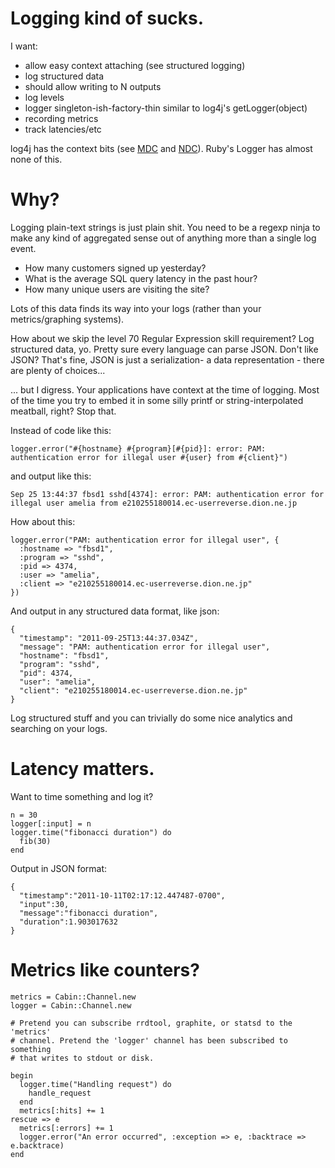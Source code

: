 # Logging kind of sucks.

I want:

* allow easy context attaching (see structured logging)
* log structured data
* should allow writing to N outputs
* log levels
* logger singleton-ish-factory-thin similar to log4j's getLogger(object)
* recording metrics
* track latencies/etc

log4j has the context bits (see
[MDC](http://logging.apache.org/log4j/1.2/apidocs/org/apache/log4j/MDC.html)
and
[NDC](http://logging.apache.org/log4j/1.2/apidocs/org/apache/log4j/NDC.html)).
Ruby's Logger has almost none of this.

# Why?

Logging plain-text strings is just plain shit. You need to be a regexp ninja
to make any kind of aggregated sense out of anything more than a single log
event.

* How many customers signed up yesterday?
* What is the average SQL query latency in the past hour?
* How many unique users are visiting the site?

Lots of this data finds its way into your logs (rather than your
metrics/graphing systems).

How about we skip the level 70 Regular Expression skill requirement? Log
structured data, yo. Pretty sure every language can parse JSON. Don't like
JSON? That's fine, JSON is just a serialization- a data representation - there
are plenty of choices...

... but I digress. Your applications have context at the time of logging. Most
of the time you try to embed it in some silly printf or string-interpolated 
meatball, right? Stop that.

Instead of code like this:

    logger.error("#{hostname} #{program}[#{pid}]: error: PAM: authentication error for illegal user #{user} from #{client}")

and output like this:

    Sep 25 13:44:37 fbsd1 sshd[4374]: error: PAM: authentication error for illegal user amelia from e210255180014.ec-userreverse.dion.ne.jp

How about this:

    logger.error("PAM: authentication error for illegal user", {
      :hostname => "fbsd1",
      :program => "sshd",
      :pid => 4374,
      :user => "amelia",
      :client => "e210255180014.ec-userreverse.dion.ne.jp"
    })

And output in any structured data format, like json:

    { 
      "timestamp": "2011-09-25T13:44:37.034Z",
      "message": "PAM: authentication error for illegal user",
      "hostname": "fbsd1",
      "program": "sshd",
      "pid": 4374,
      "user": "amelia",
      "client": "e210255180014.ec-userreverse.dion.ne.jp"
    }

Log structured stuff and you can trivially do some nice analytics and searching on your logs.

# Latency matters.

Want to time something and log it?

    n = 30
    logger[:input] = n
    logger.time("fibonacci duration") do
      fib(30)
    end

Output in JSON format:

    {
      "timestamp":"2011-10-11T02:17:12.447487-0700",
      "input":30,
      "message":"fibonacci duration",
      "duration":1.903017632
    }

# Metrics like counters?

    metrics = Cabin::Channel.new
    logger = Cabin::Channel.new

    # Pretend you can subscribe rrdtool, graphite, or statsd to the 'metrics'
    # channel. Pretend the 'logger' channel has been subscribed to something
    # that writes to stdout or disk.

    begin
      logger.time("Handling request") do
        handle_request
      end
      metrics[:hits] += 1
    rescue => e
      metrics[:errors] += 1
      logger.error("An error occurred", :exception => e, :backtrace => e.backtrace)
    end
